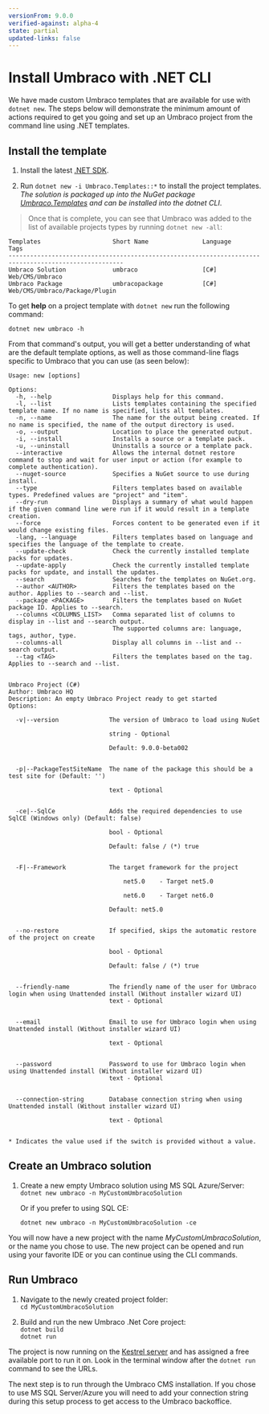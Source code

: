```yaml
---
versionFrom: 9.0.0
verified-against: alpha-4
state: partial
updated-links: false
---
```


# Install Umbraco with .NET CLI

We have made custom Umbraco templates that are available for use with `dotnet new`. The steps below will demonstrate the minimum amount of actions required to get you going and set up an Umbraco project from the command line using .NET templates.

## Install the template

1. Install the latest [.NET SDK](https://dotnet.microsoft.com/download).

1. Run `dotnet new -i Umbraco.Templates::*` to install the project templates.  
*The solution is packaged up into the NuGet package [Umbraco.Templates](https://www.nuget.org/packages/Umbraco.Templates) and can be installed into the dotnet CLI*.

> Once that is complete, you can see that Umbraco was added to the list of available projects types by running `dotnet new -all`:

```none
Templates                    Short Name               Language          Tags
------------------------------------------------------------------------------------------------------
Umbraco Solution             umbraco                  [C#]              Web/CMS/Umbraco
Umbraco Package              umbracopackage           [C#]              Web/CMS/Umbraco/Package/Plugin
```

To get **help** on a project template with `dotnet new` run the following command:

`dotnet new umbraco -h`

From that command's output, you will get a better understanding of what are the default template options, as well as those command-line flags specific to Umbraco that you can use (as seen below):

```none
Usage: new [options]

Options:
  -h, --help                 Displays help for this command.
  -l, --list                 Lists templates containing the specified template name. If no name is specified, lists all templates.
  -n, --name                 The name for the output being created. If no name is specified, the name of the output directory is used.
  -o, --output               Location to place the generated output.
  -i, --install              Installs a source or a template pack.
  -u, --uninstall            Uninstalls a source or a template pack.
  --interactive              Allows the internal dotnet restore command to stop and wait for user input or action (for example to complete authentication).
  --nuget-source             Specifies a NuGet source to use during install.
  --type                     Filters templates based on available types. Predefined values are "project" and "item".
  --dry-run                  Displays a summary of what would happen if the given command line were run if it would result in a template creation.
  --force                    Forces content to be generated even if it would change existing files.
  -lang, --language          Filters templates based on language and specifies the language of the template to create.
  --update-check             Check the currently installed template packs for updates.
  --update-apply             Check the currently installed template packs for update, and install the updates.
  --search                   Searches for the templates on NuGet.org.
  --author <AUTHOR>          Filters the templates based on the author. Applies to --search and --list.
  --package <PACKAGE>        Filters the templates based on NuGet package ID. Applies to --search.
  --columns <COLUMNS_LIST>   Comma separated list of columns to display in --list and --search output.
                             The supported columns are: language, tags, author, type.
  --columns-all              Display all columns in --list and --search output.
  --tag <TAG>                Filters the templates based on the tag. Applies to --search and --list.


Umbraco Project (C#)
Author: Umbraco HQ
Description: An empty Umbraco Project ready to get started
Options:

  -v|--version              The version of Umbraco to load using NuGet

                            string - Optional

                            Default: 9.0.0-beta002


  -p|--PackageTestSiteName  The name of the package this should be a test site for (Default: '')

                            text - Optional


  -ce|--SqlCe               Adds the required dependencies to use SqlCE (Windows only) (Default: false)

                            bool - Optional

                            Default: false / (*) true


  -F|--Framework            The target framework for the project

                                net5.0    - Target net5.0

                                net6.0    - Target net6.0

                            Default: net5.0


  --no-restore              If specified, skips the automatic restore of the project on create

                            bool - Optional

                            Default: false / (*) true


  --friendly-name           The friendly name of the user for Umbraco login when using Unattended install (Without installer wizard UI)
                            text - Optional


  --email                   Email to use for Umbraco login when using Unattended install (Without installer wizard UI)

                            text - Optional


  --password                Password to use for Umbraco login when using Unattended install (Without installer wizard UI)
                            text - Optional


  --connection-string       Database connection string when using Unattended install (Without installer wizard UI)

                            text - Optional


* Indicates the value used if the switch is provided without a value.
```

## Create an Umbraco solution

1. Create a new empty Umbraco solution using MS SQL Azure/Server:  
`dotnet new umbraco -n MyCustomUmbracoSolution`

    Or if you prefer to using SQL CE:  

    `dotnet new umbraco -n MyCustomUmbracoSolution -ce`

You will now have a new project with the name *MyCustomUmbracoSolution*, or the name you chose to use.
The new project can be opened and run using your favorite IDE or you can continue using the CLI commands.

## Run Umbraco

1. Navigate to the newly created project folder:  
`cd MyCustomUmbracoSolution`

1. Build and run the new Umbraco .Net Core project:  
`dotnet build`  
`dotnet run`

The project is now running on the [Kestrel server](https://docs.microsoft.com/en-us/aspnet/core/fundamentals/servers/?view=aspnetcore-5.0&tabs=windows#kestrel) and has assigned a free available port to run it on. Look in the terminal window after the `dotnet run` command to see the URLs.

The next step is to run through the Umbraco CMS installation. If you chose to use MS SQL Server/Azure you will need to add your connection string during this setup process to get access to the Umbraco backoffice.
